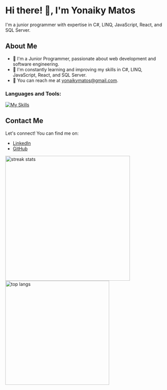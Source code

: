 <h1>Hi there! 👋, I'm Yonaiky Matos</h1>

<p>I'm a junior programmer with expertise in C#, LINQ, JavaScript, React, and SQL Server.</p>

<h2>About Me</h2>
<ul>
  <li>💼 I'm a Junior Programmer, passionate about web development and software engineering.</li>
  <li>🌱 I'm constantly learning and improving my skills in C#, LINQ, JavaScript, React, and SQL Server.</li>
  <li>📧 You can reach me at <a href="mailto:yonaikymatos@gmail.com">yonaikymatos@gmail.com</a>.</li>
</ul>
<h3 align="left">Languages and Tools:</h3>

[![My Skills](https://skillicons.dev/icons?i=cs,js,ts,html,css,dotnet,react,nextjs,nodejs,tailwind,postgres,vscode,git)](https://skillicons.dev)


<h2>Contact Me</h2>
<p>Let's connect! You can find me on:</p>
<ul>
  <li><a href="https://www.linkedin.com/in/yonaikymatos">LinkedIn</a></li>
  <li><a href="https://github.com/yonaiky">GitHub</a></li>
</ul>

<img width=390 src="https://streak-stats.demolab.com/?user=iiimatos&count_private=true&theme=react&border_radius=10" alt="streak stats"/>
<img width=325 align="center" src="https://github-readme-stats-salesp07.vercel.app/api/top-langs/?username=iiimatos&hide=HTML&langs_count=8&layout=compact&theme=react&border_radius=10&size_weight=0.5&count_weight=0.5&exclude_repo=github-readme-stats" alt="top langs" />
